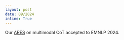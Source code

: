 ```yaml
---
layout: post
date: 09/2024
inline: True
---
```


Our <a href='https://arxiv.org/abs/2407.00087'>ARES</a> on multimodal CoT accepted to EMNLP 2024.























